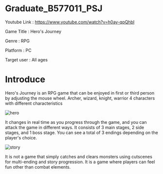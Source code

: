 # Graduate_B577011_PSJ
Youtube Link : https://www.youtube.com/watch?v=h0ay-qpQhbI

Game Title : Hero's Journey

Genre : RPG

Platform : PC

Target user : All ages

# Introduce 
Hero's Journey is an RPG game that can be enjoyed in first or third person by adjusting the mouse wheel.
Archer, wizard, knight, warrior 4 characters with different characteristics

![hero](https://user-images.githubusercontent.com/55716272/99869895-ff0c6280-2c11-11eb-8385-dd0c69332758.png)

It changes in real time as you progress through the game, and you can attack the game in different ways.
It consists of 3 main stages, 2 side stages, and 1 boss stage.
You can see a total of 3 endings depending on the player's choice.

![story](https://user-images.githubusercontent.com/55716272/99869925-4bf03900-2c12-11eb-9aa9-34703f81f53c.png)

It is not a game that simply catches and clears monsters using cutscenes for multi-ending and story progression.
It is a game where players can feel fun other than combat elements.
